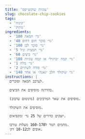 ```yaml
---
title: 'עוגיות שוקוצ׳יפס'
slug: chocolate-chip-cookies
tags:
  - 'קינוח'
  - 'מתוק'
ingredients:
  - '100 גר׳ חמאה'
  - '40 גר׳ סוכר חום דחוס'
  - '100 גר׳ סוכר לבן'
  - '5 גר׳ תמצית וניל'
  - '60 גר׳ ביצים'
  - '180 גר׳ קמח ״כרגיל״ או קמח עוגיות'
  - '1 גר׳ מלח'
  - '2 גר׳ סודה לשתיים'
  - '140 גר׳ שוקולד חלב ״גאנה״ או אחר'
instructions: |
  לערבב חמאה וסוכרים.

  בהדרגה מוסיפים את הביצים.

  מוסיפים את שאר המרכיבים (מינימום ערבוב).

  מוסיפים את השוקולד.

  יוצקים כדורים של 25 גר׳ ומקפיאים.

  מחמים תנור ל160-170 מעלות טורבו.
  אופים לכ10-12 דק׳.
---
```

